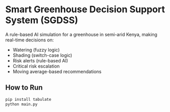 
# Smart Greenhouse Decision Support System (SGDSS)

A rule-based AI simulation for a greenhouse in semi-arid Kenya, making real-time decisions on:
- Watering (fuzzy logic)
- Shading (switch-case logic)
- Risk alerts (rule-based AI)
- Critical risk escalation
- Moving average-based recommendations

## How to Run
```bash
pip install tabulate
python main.py


